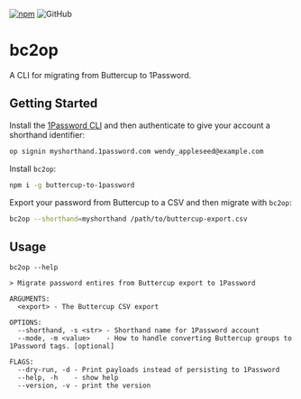 [![npm](https://img.shields.io/npm/v/buttercup-to-1password)](https://www.npmjs.com/package/buttercup-to-1password) ![GitHub](https://img.shields.io/github/license/bchrobot/buttercup-to-1password)

# bc2op

A CLI for migrating from Buttercup to 1Password.

## Getting Started

Install the [1Password CLI](https://support.1password.com/command-line-getting-started/) and then authenticate to give your account a shorthand identifier:

```sh
op signin myshorthand.1password.com wendy_appleseed@example.com
```

Install `bc2op`:

```sh
npm i -g buttercup-to-1password
```

Export your password from Buttercup to a CSV and then migrate with `bc2op`:

```sh
bc2op --shorthand=myshorthand /path/to/buttercup-export.csv
```

## Usage

```
bc2op --help

> Migrate password entires from Buttercup export to 1Password

ARGUMENTS:
  <export> - The Buttercup CSV export

OPTIONS:
  --shorthand, -s <str> - Shorthand name for 1Password account
  --mode, -m <value>    - How to handle converting Buttercup groups to 1Password tags. [optional]

FLAGS:
  --dry-run, -d - Print payloads instead of persisting to 1Password
  --help, -h    - show help
  --version, -v - print the version
```
